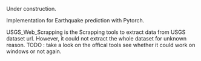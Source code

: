 Under construction.

Implementation for Earthquake prediction with Pytorch.

USGS_Web_Scrapping is the Scrapping tools to extract data from USGS dataset url. However, it could not extract the whole dataset for unknown reason. TODO : take a look on the offical tools see whether it could work on windows or not again.
